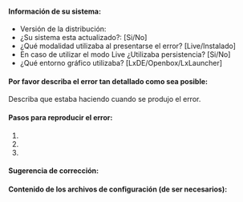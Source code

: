 #### Información de su sistema:

* Versión de la distribución:
* ¿Su sistema esta actualizado?: [Si/No]
* ¿Qué modalidad utilizaba al presentarse el error? [Live/Instalado]
* En caso de utilizar el modo Live ¿Utilizaba persistencia? [Si/No]
* ¿Qué entorno gráfico utilizaba? [LxDE/Openbox/LxLauncher]

#### Por favor describa el error tan detallado como sea posible:
Describa que estaba haciendo cuando se produjo el error.

#### Pasos para reproducir el error:

1. 
2. 
3. 

#### Sugerencia de corrección:

#### Contenido de los archivos de configuración (de ser necesarios):
